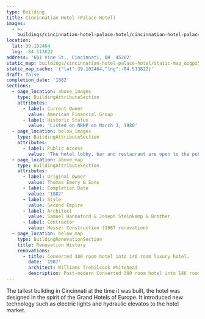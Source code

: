 ```yaml
---
type: Building
title: Cincinnatian Hotel (Palace Hotel)
images:
  - >-
    buildings/cincinnatian-hotel-palace-hotel/cincinnatian-hotel-palace-hotel-0_ugkh7d
location:
  lat: 39.102464
  lng: -84.513822
address: '601 Vine St., Cincinnati, OH  45202'
static_map: buildings/cincinnatian-hotel-palace-hotel/static-map_ozgpz5
static_map_cache: '{"lat":39.102464,"lng":-84.513822}'
draft: false
completion_date: '1882'
sections:
  - page_location: above_images
    type: BuildingAttributeSection
    attributes:
      - label: Current Owner
        value: American Financial Group
      - label: Historic Status
        value: 'Listed on NRHP on March 3, 1980'
  - page_location: below_images
    type: BuildingAttributeSection
    attributes:
      - label: Public Access
        value: 'The hotel lobby, bar and restaurant are open to the public.'
  - page_location: above_map
    type: BuildingAttributeSection
    attributes:
      - label: Original Owner
        value: Thomas Emery & Sons
      - label: Completion Date
        value: '1882'
      - label: Style
        value: Second Empire
      - label: Architect
        value: Samuel Hannaford & Joseph Steinkamp & Brother
      - label: Contractor
        value: Messer Construction (1987 renovation)
  - page_location: below_map
    type: BuildingRenovationSection
    title: Renovation History
    renovations:
      - title: Converted 300 room hotel into 146 room luxury hotel.
        date: '1987'
        architect: Williams Trebilcock Whitehead
        description: Post-modern Converted 300 room hotel into 146 room luxury hotel.
---
```


The tallest building in Cincinnati at the time it was built, the hotel was designed in the spirit of the Grand Hotels of Europe. It introduced new technology such as electric lights and hydraulic elevatos to the hotel market.
